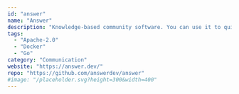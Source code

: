```yaml
---
id: "answer"
name: "Answer"
description: "Knowledge-based community software. You can use it to quickly build your Q&A community for product technical support, customer support, user communication, and more."
tags:
  - "Apache-2.0"
  - "Docker"
  - "Go"
category: "Communication"
website: "https://answer.dev/"
repo: "https://github.com/answerdev/answer"
#image: "/placeholder.svg?height=300&width=400"
---
```


